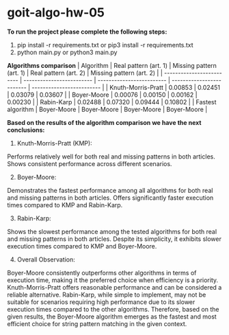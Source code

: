 # goit-algo-hw-05

**To run the project please complete the following steps:**
1. pip install -r requirements.txt or pip3 install -r requirements.txt
2. python main.py or python3 main.py


**Algorithms comparison**
| Algorithm                 | Real pattern (art. 1)     | Missing pattern (art. 1)  | Real pattern (art. 2)     | Missing pattern (art. 2)  |
| ------------------------- | ------------------------- | ------------------------- | ------------------------- | ------------------------- |
| Knuth-Morris-Pratt        |                   0.00853 |                   0.02451 |                   0.03079 |                   0.03607 |
| Boyer-Moore               |                   0.00076 |                   0.00150 |                   0.00162 |                   0.00230 |
| Rabin-Karp                |                   0.02488 |                   0.07320 |                   0.09444 |                   0.10802 |
| Fastest algorithm         | Boyer-Moore               | Boyer-Moore               | Boyer-Moore               | Boyer-Moore               |

**Based on the results of the algorithm comparison we have the next conclusions:**

1. Knuth-Morris-Pratt (KMP):

Performs relatively well for both real and missing patterns in both articles.
Shows consistent performance across different scenarios.

2. Boyer-Moore:

Demonstrates the fastest performance among all algorithms for both real and missing patterns in both articles.
Offers significantly faster execution times compared to KMP and Rabin-Karp.

3. Rabin-Karp:

Shows the slowest performance among the tested algorithms for both real and missing patterns in both articles.
Despite its simplicity, it exhibits slower execution times compared to KMP and Boyer-Moore.

4. Overall Observation:

Boyer-Moore consistently outperforms other algorithms in terms of execution time, making it the preferred choice when efficiency is a priority.
Knuth-Morris-Pratt offers reasonable performance and can be considered a reliable alternative.
Rabin-Karp, while simple to implement, may not be suitable for scenarios requiring high performance due to its slower execution times compared to the other algorithms.
Therefore, based on the given results, the Boyer-Moore algorithm emerges as the fastest and most efficient choice for string pattern matching in the given context.
